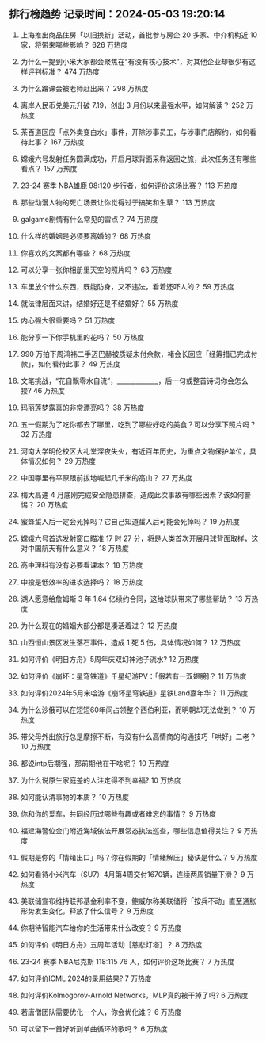 
## 排行榜趋势 记录时间：2024-05-03 19:20:14
  
  1. 上海推出商品住房「以旧换新」活动，首批参与房企 20 多家、中介机构近 10 家，将带来哪些影响？ 626 万热度
    
  2. 为什么一提到小米大家都会聚焦在“有没有核心技术”，对其他企业却很少有这样评判标准？ 474 万热度
    
  3. 为什么蹭课会被老师赶出来？ 298 万热度
    
  4. 离岸人民币兑美元升破 7.19，创出 3 月份以来最强水平，如何解读？ 252 万热度
    
  5. 茶百道回应「点外卖变白水」事件，开除涉事员工，与涉事门店解约，如何看待此事？ 167 万热度
    
  6. 嫦娥六号发射任务圆满成功，开启月球背面采样返回之旅，此次任务还有哪些看点？ 157 万热度
    
  7. 23-24 赛季 NBA雄鹿 98:120 步行者，如何评价这场比赛？ 113 万热度
    
  8. 那些动漫人物的死亡场景让你觉得过于搞笑和生草？ 113 万热度
    
  9. galgame剧情有什么常见的雷点？ 74 万热度
    
  10. 什么样的婚姻是必须要离婚的？ 68 万热度
    
  11. 你喜欢的文案都有哪些？ 68 万热度
    
  12. 可以分享一张你相册里天空的照片吗？ 63 万热度
    
  13. 车里放个什么东西，既能防身，又不违法，看着还吓人的？ 59 万热度
    
  14. 就法律层面来讲，结婚好还是不结婚好？ 55 万热度
    
  15. 内心强大很重要吗？ 51 万热度
    
  16. 能分享一下你手机里的花吗？ 50 万热度
    
  17. 990 万拍下周鸿祎二手迈巴赫被质疑未付余款，褚会长回应「经筹措已完成付款」，如何看待此事？ 49 万热度
    
  18. 文笔挑战，“花自飘零水自流”，_____________，后一句或整首诗词你会怎么接? 46 万热度
    
  19. 玛丽莲梦露真的非常漂亮吗？ 38 万热度
    
  20. 五一假期为了吃你都去了哪里，吃到了哪些好吃的美食？可以分享下照片吗？ 32 万热度
    
  21. 河南大学明伦校区大礼堂深夜失火，有近百年历史，为重点文物保护单位，具体情况如何？ 29 万热度
    
  22. 中国哪里有平原跟前拔地崛起几千米的高山？ 27 万热度
    
  23. 梅大高速 4 月底刚完成安全隐患排查，造成此次事故有哪些因素？该如何警惕？ 20 万热度
    
  24. 蜜蜂蜇人后一定会死掉吗？它自己知道蜇人后可能会死掉吗？ 19 万热度
    
  25. 嫦娥六号首选发射窗口瞄准 17 时 27 分，将是人类首次开展月球背面取样，这对中国航天有什么意义？ 18 万热度
    
  26. 高中理科有没有必要看课本？ 18 万热度
    
  27. 中投是低效率的进攻选择吗？ 18 万热度
    
  28. 湖人愿意给詹姆斯 3 年 1.64 亿续约合同，这给球队带来了哪些帮助？ 13 万热度
    
  29. 为什么现在的婚姻大部分都是凑活着过？ 12 万热度
    
  30. 山西恒山景区发生落石事件，造成 1 死 5 伤，具体情况如何？ 12 万热度
    
  31. 如何评价《明日方舟》5周年庆双幻神池子流水? 12 万热度
    
  32. 如何评价《崩坏：星穹铁道》千星纪游PV：「假若有一双翅膀]？ 11 万热度
    
  33. 如何评价2024年5月米哈游《崩坏星穹铁道》星铁Land嘉年华？ 11 万热度
    
  34. 为什么沙俄可以在短短60年间占领整个西伯利亚，而明朝却无法做到？ 10 万热度
    
  35. 带父母外出旅行总是摩擦不断，有没有什么高情商的沟通技巧「哄好」二老？ 10 万热度
    
  36. 都说intp后期强，那前期他在干啥呢？ 10 万热度
    
  37. 为什么说原生家庭差的人注定得不到幸福? 10 万热度
    
  38. 如何能认清事物的本质？ 10 万热度
    
  39. 你和你的爱车，共同经历过哪些有趣或者难忘的事情？ 9 万热度
    
  40. 福建海警位金门附近海域依法开展常态执法巡查，哪些信息值得关注？ 9 万热度
    
  41. 假期是你的「情绪出口」吗？你在假期的「情绪解压」秘诀是什么？ 9 万热度
    
  42. 如何看待小米汽车（SU7）4月第4周交付1670辆，连续两周销量下滑？ 9 万热度
    
  43. 美联储宣布维持联邦基金利率不变，鲍威尔称美联储将「按兵不动」直至通胀形势发生变化，释放了什么信号？ 9 万热度
    
  44. 你期待智能汽车给你的生活带来什么改变？ 9 万热度
    
  45. 如何评价《明日方舟》五周年活动［慈悲灯塔］？ 8 万热度
    
  46. 23-24 赛季 NBA尼克斯 118:115 76 人，如何评价这场比赛？ 7 万热度
    
  47. 如何评价ICML 2024的录用结果? 7 万热度
    
  48. 如何评价Kolmogorov-Arnold Networks，MLP真的被干掉了吗? 6 万热度
    
  49. 若唐僧团队需要优化一个人，你会优化谁？ 6 万热度
    
  50. 可以留下一首好听到单曲循环的歌吗？ 6 万热度
    